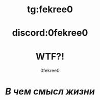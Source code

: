 <h1 align='center'>tg:fekree0</h1>
<h1 align='center'>discord:0fekree0</h1>

<h1 align='center'> WTF?!</h1>
<p align='center'>
0fekree0
</p>

<h1 align='center'><i>В чем смысл жизни</i></h1>
